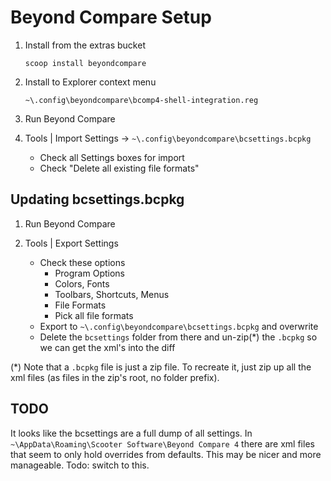 # Beyond Compare Setup

1. Install from the extras bucket

    `scoop install beyondcompare`

2. Install to Explorer context menu

    `~\.config\beyondcompare\bcomp4-shell-integration.reg`

3. Run Beyond Compare

4. Tools | Import Settings -> `~\.config\beyondcompare\bcsettings.bcpkg`
    * Check all Settings boxes for import
    * Check "Delete all existing file formats"

## Updating bcsettings.bcpkg

1. Run Beyond Compare

2. Tools | Export Settings
    * Check these options
        * Program Options
        * Colors, Fonts
        * Toolbars, Shortcuts, Menus
        * File Formats
        * Pick all file formats
    * Export to `~\.config\beyondcompare\bcsettings.bcpkg` and overwrite
    * Delete the `bcsettings` folder from there and un-zip(*) the `.bcpkg` so we can get the xml's into the diff

(*) Note that a `.bcpkg` file is just a zip file. To recreate it, just zip up all the xml files (as files in the zip's root, no folder prefix).

## TODO

It looks like the bcsettings are a full dump of all settings. In `~\AppData\Roaming\Scooter Software\Beyond Compare 4` there are xml files that seem to only hold overrides from defaults. This may be nicer and more manageable. Todo: switch to this.
